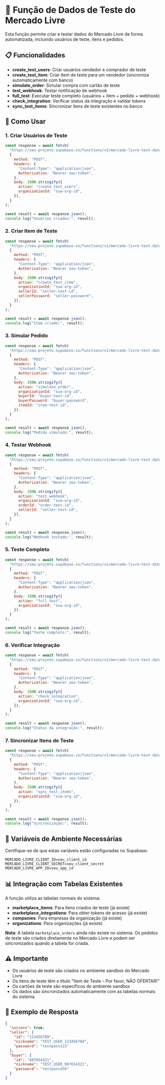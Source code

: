 # 🧪 Função de Dados de Teste do Mercado Livre

Esta função permite criar e testar dados do Mercado Livre de forma automatizada, incluindo usuários de teste, itens e pedidos.

## 📋 Funcionalidades

- **create_test_users**: Criar usuários vendedor e comprador de teste
- **create_test_item**: Criar item de teste para um vendedor (sincroniza automaticamente com banco)
- **simulate_order**: Simular compra com cartão de teste
- **test_webhook**: Testar notificação de webhook
- **full_test**: Executar teste completo (usuários + item + pedido + webhook)
- **check_integration**: Verificar status da integração e validar tokens
- **sync_test_items**: Sincronizar itens de teste existentes no banco

## 🚀 Como Usar

### 1. Criar Usuários de Teste

```javascript
const response = await fetch(
  "https://seu-projeto.supabase.co/functions/v1/mercado-livre-test-data",
  {
    method: "POST",
    headers: {
      "Content-Type": "application/json",
      Authorization: "Bearer seu-token",
    },
    body: JSON.stringify({
      action: "create_test_users",
      organizationId: "sua-org-id",
    }),
  }
);

const result = await response.json();
console.log("Usuários criados:", result);
```

### 2. Criar Item de Teste

```javascript
const response = await fetch(
  "https://seu-projeto.supabase.co/functions/v1/mercado-livre-test-data",
  {
    method: "POST",
    headers: {
      "Content-Type": "application/json",
      Authorization: "Bearer seu-token",
    },
    body: JSON.stringify({
      action: "create_test_item",
      organizationId: "sua-org-id",
      sellerId: "seller-test-id",
      sellerPassword: "seller-password",
    }),
  }
);

const result = await response.json();
console.log("Item criado:", result);
```

### 3. Simular Pedido

```javascript
const response = await fetch(
  "https://seu-projeto.supabase.co/functions/v1/mercado-livre-test-data",
  {
    method: "POST",
    headers: {
      "Content-Type": "application/json",
      Authorization: "Bearer seu-token",
    },
    body: JSON.stringify({
      action: "simulate_order",
      organizationId: "sua-org-id",
      buyerId: "buyer-test-id",
      buyerPassword: "buyer-password",
      itemId: "item-test-id",
    }),
  }
);

const result = await response.json();
console.log("Pedido simulado:", result);
```

### 4. Testar Webhook

```javascript
const response = await fetch(
  "https://seu-projeto.supabase.co/functions/v1/mercado-livre-test-data",
  {
    method: "POST",
    headers: {
      "Content-Type": "application/json",
      Authorization: "Bearer seu-token",
    },
    body: JSON.stringify({
      action: "test_webhook",
      organizationId: "sua-org-id",
      orderId: "order-test-id",
      sellerId: "seller-test-id",
    }),
  }
);

const result = await response.json();
console.log("Webhook testado:", result);
```

### 5. Teste Completo

```javascript
const response = await fetch(
  "https://seu-projeto.supabase.co/functions/v1/mercado-livre-test-data",
  {
    method: "POST",
    headers: {
      "Content-Type": "application/json",
      Authorization: "Bearer seu-token",
    },
    body: JSON.stringify({
      action: "full_test",
      organizationId: "sua-org-id",
    }),
  }
);

const result = await response.json();
console.log("Teste completo:", result);
```

### 6. Verificar Integração

```javascript
const response = await fetch(
  "https://seu-projeto.supabase.co/functions/v1/mercado-livre-test-data",
  {
    method: "POST",
    headers: {
      "Content-Type": "application/json",
      Authorization: "Bearer seu-token",
    },
    body: JSON.stringify({
      action: "check_integration",
      organizationId: "sua-org-id",
    }),
  }
);

const result = await response.json();
console.log("Status da integração:", result);
```

### 7. Sincronizar Itens de Teste

```javascript
const response = await fetch(
  "https://seu-projeto.supabase.co/functions/v1/mercado-livre-test-data",
  {
    method: "POST",
    headers: {
      "Content-Type": "application/json",
      Authorization: "Bearer seu-token",
    },
    body: JSON.stringify({
      action: "sync_test_items",
      organizationId: "sua-org-id",
    }),
  }
);

const result = await response.json();
console.log("Sincronização:", result);
```

## 🔧 Variáveis de Ambiente Necessárias

Certifique-se de que estas variáveis estão configuradas no Supabase:

```
MERCADO_LIVRE_CLIENT_ID=seu_client_id
MERCADO_LIVRE_CLIENT_SECRET=seu_client_secret
MERCADO_LIVRE_APP_ID=seu_app_id
```

## 📊 Integração com Tabelas Existentes

A função utiliza as tabelas normais do sistema:

- **marketplace_items**: Para itens criados de teste (já existe)
- **marketplace_integrations**: Para obter tokens de acesso (já existe)
- **companies**: Para empresas da organização (já existe)
- **organizations**: Para organizações (já existe)

**Nota**: A tabela `marketplace_orders` ainda não existe no sistema. Os pedidos de teste são criados diretamente no Mercado Livre e podem ser sincronizados quando a tabela for criada.

## ⚠️ Importante

- Os usuários de teste são criados no ambiente sandbox do Mercado Livre
- Os itens de teste têm o título "Item de Teste – Por favor, NÃO OFERTAR!"
- Os cartões de teste são específicos do ambiente sandbox
- Os dados são sincronizados automaticamente com as tabelas normais do sistema

## 🎯 Exemplo de Resposta

```json
{
  "success": true,
  "seller": {
    "id": "123456789",
    "nickname": "TEST_USER_123456789",
    "password": "testpass123"
  },
  "buyer": {
    "id": "987654321",
    "nickname": "TEST_USER_987654321",
    "password": "testpass456"
  }
}
```
